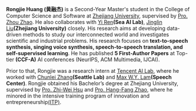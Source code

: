**Rongjie Huang (黄融杰)** is a Second-Year Master's student in the College of Computer Science and Software at [Zhejiang University](https://www.zju.edu.cn/), supervised by [Pro. Zhou Zhao](https://person.zju.edu.cn/zhaozhou). He also collaborates with [Yi Ren](https://github.com/RayeRen)**(Sea AI Lab)**, [Jinglin Liu](https://github.com/MoonInTheRiver)**(Zhejiang University)** closely. His research aims at developing data-driven methods to study our interconnected world and investigates scientific and industrial problems. His research focuses on **text-to-speech synthesis, singing voice synthesis, speech-to-speech translation, and self-supervised learning**. He has published **5 First-Author Papers** at Top-tier **(CCF-A)** AI conferences (NeurIPS, ACM Multimedia, IJCAI). 

Prior to that, Rongjie was a research intern at [Tencent AI Lab](https://ai.tencent.com/ailab/en/index), where he worked with [Chunlei Zhang](https://scholar.google.com/citations?hl=zh-CN&user=NCKZGb0AAAAJ&view_op=list_works&sortby=pubdate)**(Seattle Lab)** and [Max W.Y. Lam](https://github.com/MaxInGaussian)**(Speech Center)**. Rongjie obtained his Bachelor’s degree at Zhejiang University, supervised by [Pro. Zhi-Wei Hsu](https://person.zju.edu.cn/0014142) and [Pro. Hang-Fang Zhao](https://person.zju.edu.cn/0012062), where he minored in the intensive training program of innovation and entrepreneurship[(ITP)](http://itper.org/index.php/Index).
